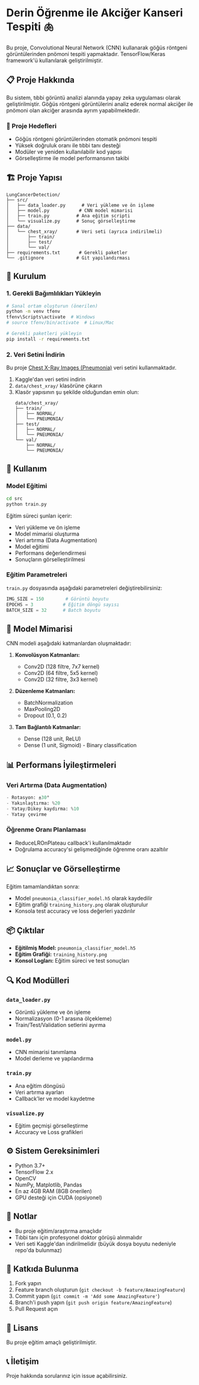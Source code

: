 # Derin Öğrenme ile Akciğer Kanseri Tespiti 🫁

Bu proje, Convolutional Neural Network (CNN) kullanarak göğüs röntgeni görüntülerinden pnömoni tespiti yapmaktadır. TensorFlow/Keras framework'ü kullanılarak geliştirilmiştir.

## 📋 Proje Hakkında

Bu sistem, tıbbi görüntü analizi alanında yapay zeka uygulaması olarak geliştirilmiştir. Göğüs röntgeni görüntülerini analiz ederek normal akciğer ile pnömoni olan akciğer arasında ayrım yapabilmektedir.

### 🎯 Proje Hedefleri
- Göğüs röntgeni görüntülerinden otomatik pnömoni tespiti
- Yüksek doğruluk oranı ile tıbbi tanı desteği
- Modüler ve yeniden kullanılabilir kod yapısı
- Görselleştirme ile model performansının takibi

## 🏗️ Proje Yapısı

```
LungCancerDetection/
├── src/
│   ├── data_loader.py      # Veri yükleme ve ön işleme
│   ├── model.py           # CNN model mimarisi
│   ├── train.py          # Ana eğitim scripti
│   └── visualize.py      # Sonuç görselleştirme
├── data/
│   └── chest_xray/       # Veri seti (ayrıca indirilmeli)
│       ├── train/
│       ├── test/
│       └── val/
├── requirements.txt       # Gerekli paketler
└── .gitignore            # Git yapılandırması
```

## 🔧 Kurulum

### 1. Gerekli Bağımlılıkları Yükleyin

```bash
# Sanal ortam oluşturun (önerilen)
python -m venv tfenv
tfenv\Scripts\activate  # Windows
# source tfenv/bin/activate  # Linux/Mac

# Gerekli paketleri yükleyin
pip install -r requirements.txt
```

### 2. Veri Setini İndirin

Bu proje [Chest X-Ray Images (Pneumonia)](https://www.kaggle.com/datasets/paultimothymooney/chest-xray-pneumonia) veri setini kullanmaktadır.

1. Kaggle'dan veri setini indirin
2. `data/chest_xray/` klasörüne çıkarın
3. Klasör yapısının şu şekilde olduğundan emin olun:
   ```
   data/chest_xray/
   ├── train/
   │   ├── NORMAL/
   │   └── PNEUMONIA/
   ├── test/
   │   ├── NORMAL/
   │   └── PNEUMONIA/
   └── val/
       ├── NORMAL/
       └── PNEUMONIA/
   ```

## 🚀 Kullanım

### Model Eğitimi

```bash
cd src
python train.py
```

Eğitim süreci şunları içerir:
- Veri yükleme ve ön işleme
- Model mimarisi oluşturma
- Veri artırma (Data Augmentation)
- Model eğitimi
- Performans değerlendirmesi
- Sonuçların görselleştirilmesi

### Eğitim Parametreleri

`train.py` dosyasında aşağıdaki parametreleri değiştirebilirsiniz:

```python
IMG_SIZE = 150        # Görüntü boyutu
EPOCHS = 3           # Eğitim döngü sayısı
BATCH_SIZE = 32      # Batch boyutu
```

## 🧠 Model Mimarisi

CNN modeli aşağıdaki katmanlardan oluşmaktadır:

1. **Konvolüsyon Katmanları:**
   - Conv2D (128 filtre, 7x7 kernel)
   - Conv2D (64 filtre, 5x5 kernel) 
   - Conv2D (32 filtre, 3x3 kernel)

2. **Düzenleme Katmanları:**
   - BatchNormalization
   - MaxPooling2D
   - Dropout (0.1, 0.2)

3. **Tam Bağlantılı Katmanlar:**
   - Dense (128 unit, ReLU)
   - Dense (1 unit, Sigmoid) - Binary classification

## 📊 Performans İyileştirmeleri

### Veri Artırma (Data Augmentation)
```python
- Rotasyon: ±30°
- Yakınlaştırma: %20
- Yatay/Dikey kaydırma: %10
- Yatay çevirme
```

### Öğrenme Oranı Planlaması
- ReduceLROnPlateau callback'i kullanılmaktadır
- Doğrulama accuracy'si gelişmediğinde öğrenme oranı azaltılır

## 📈 Sonuçlar ve Görselleştirme

Eğitim tamamlandıktan sonra:
- Model `pneumonia_classifier_model.h5` olarak kaydedilir
- Eğitim grafiği `training_history.png` olarak oluşturulur
- Konsola test accuracy ve loss değerleri yazdırılır

## 📦 Çıktılar

- **Eğitilmiş Model:** `pneumonia_classifier_model.h5`
- **Eğitim Grafiği:** `training_history.png`
- **Konsol Logları:** Eğitim süreci ve test sonuçları

## 🔍 Kod Modülleri

### `data_loader.py`
- Görüntü yükleme ve ön işleme
- Normalizasyon (0-1 arasına ölçekleme)
- Train/Test/Validation setlerini ayırma

### `model.py`
- CNN mimarisi tanımlama
- Model derleme ve yapılandırma

### `train.py`
- Ana eğitim döngüsü
- Veri artırma ayarları
- Callback'ler ve model kaydetme

### `visualize.py`
- Eğitim geçmişi görselleştirme
- Accuracy ve Loss grafikleri

## ⚙️ Sistem Gereksinimleri

- Python 3.7+
- TensorFlow 2.x
- OpenCV
- NumPy, Matplotlib, Pandas
- En az 4GB RAM (8GB önerilen)
- GPU desteği için CUDA (opsiyonel)

## 📝 Notlar

- Bu proje eğitim/araştırma amaçlıdır
- Tıbbi tanı için profesyonel doktor görüşü alınmalıdır
- Veri seti Kaggle'dan indirilmelidir (büyük dosya boyutu nedeniyle repo'da bulunmaz)

## 🤝 Katkıda Bulunma

1. Fork yapın
2. Feature branch oluşturun (`git checkout -b feature/AmazingFeature`)
3. Commit yapın (`git commit -m 'Add some AmazingFeature'`)
4. Branch'i push yapın (`git push origin feature/AmazingFeature`)
5. Pull Request açın

## 📄 Lisans

Bu proje eğitim amaçlı geliştirilmiştir.

## 📞 İletişim

Proje hakkında sorularınız için issue açabilirsiniz.